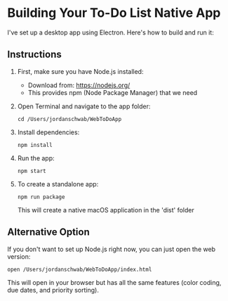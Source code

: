 # Building Your To-Do List Native App

I've set up a desktop app using Electron. Here's how to build and run it:

## Instructions

1. First, make sure you have Node.js installed:
   - Download from: https://nodejs.org/
   - This provides npm (Node Package Manager) that we need

2. Open Terminal and navigate to the app folder:
   ```
   cd /Users/jordanschwab/WebToDoApp
   ```

3. Install dependencies:
   ```
   npm install
   ```

4. Run the app:
   ```
   npm start
   ```

5. To create a standalone app:
   ```
   npm run package
   ```
   This will create a native macOS application in the 'dist' folder

## Alternative Option

If you don't want to set up Node.js right now, you can just open the web version:

```
open /Users/jordanschwab/WebToDoApp/index.html
```

This will open in your browser but has all the same features (color coding, due dates, and priority sorting).